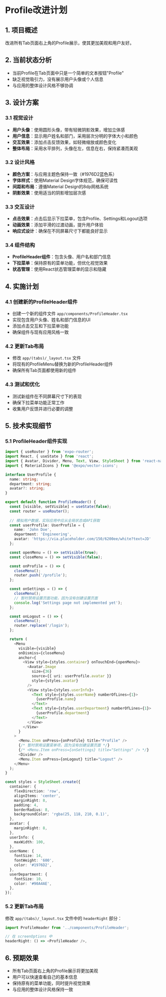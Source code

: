 # Profile改进计划

## 1. 项目概述
改进所有Tab页面右上角的Profile展示，使其更加美观和用户友好。

## 2. 当前状态分析
- 当前Profile在Tab页面中只是一个简单的文本按钮"Profile"
- 缺乏视觉吸引力，没有展示用户头像或个人信息
- 与应用的整体设计风格不够协调

## 3. 设计方案
### 3.1 视觉设计
- **用户头像**：使用圆形头像，带有轻微阴影效果，增加立体感
- **用户信息**：显示用户姓名和部门，采用层次分明的字体大小和颜色
- **交互效果**：添加点击反馈效果，如轻微缩放或颜色变化
- **整体布局**：采用水平排列，头像在左，信息在右，保持紧凑而美观

### 3.2 设计风格
- **颜色方案**：与应用主题色保持一致（#1976D2蓝色系）
- **字体样式**：使用Material Design字体规范，确保可读性
- **间距和布局**：遵循Material Design的8dp网格系统
- **阴影效果**：使用适当的阴影增加层次感

### 3.3 交互设计
- **点击效果**：点击后显示下拉菜单，包含Profile、Settings和Logout选项
- **动画效果**：添加平滑的过渡动画，提升用户体验
- **响应式设计**：确保在不同屏幕尺寸下都能良好显示

### 3.4 组件结构
- **ProfileHeader组件**：包含头像、用户名和部门信息
- **下拉菜单**：保持原有的菜单功能，但优化视觉效果
- **状态管理**：使用React状态管理菜单的显示和隐藏

## 4. 实施计划
### 4.1 创建新的ProfileHeader组件
- 创建一个新的组件文件 `app/components/ProfileHeader.tsx`
- 实现包含用户头像、姓名和部门信息的UI
- 添加点击交互和下拉菜单功能
- 确保组件与现有应用风格一致

### 4.2 更新Tab布局
- 修改 `app/(tabs)/_layout.tsx` 文件
- 将现有的ProfileMenu替换为新的ProfileHeader组件
- 确保所有Tab页面都使用新的组件

### 4.3 测试和优化
- 测试新组件在不同屏幕尺寸下的表现
- 确保下拉菜单功能正常工作
- 收集用户反馈并进行必要的调整

## 5. 技术实现细节
### 5.1 ProfileHeader组件实现
```typescript
import { useRouter } from 'expo-router';
import React, { useState } from 'react';
import { Avatar, Divider, Menu, Text, View, StyleSheet } from 'react-native';
import { MaterialIcons } from '@expo/vector-icons';

interface UserProfile {
  name: string;
  department: string;
  avatar?: string;
}

export default function ProfileHeader() {
  const [visible, setVisible] = useState(false);
  const router = useRouter();
  
  // 模拟用户数据，实际应用中应从全局状态或API获取
  const userProfile: UserProfile = {
    name: 'John Doe',
    department: 'Engineering',
    avatar: 'https://via.placeholder.com/150/6200ee/white?text=JD'
  };

  const openMenu = () => setVisible(true);
  const closeMenu = () => setVisible(false);

  const onProfile = () => {
    closeMenu();
    router.push('/profile');
  };

  const onSettings = () => {
    closeMenu();
    // 暂时禁用设置页面功能，因为没有创建设置页面
    console.log('Settings page not implemented yet');
  };

  const onLogout = () => {
    closeMenu();
    router.replace('/login');
  };

  return (
    <Menu
      visible={visible}
      onDismiss={closeMenu}
      anchor={
        <View style={styles.container} onTouchEnd={openMenu}>
          <Avatar.Image 
            size={36} 
            source={{ uri: userProfile.avatar }} 
            style={styles.avatar}
          />
          <View style={styles.userInfo}>
            <Text style={styles.userName} numberOfLines={1}>
              {userProfile.name}
            </Text>
            <Text style={styles.userDepartment} numberOfLines={1}>
              {userProfile.department}
            </Text>
          </View>
        </View>
      }
    >
      <Menu.Item onPress={onProfile} title="Profile" />
      {/* 暂时禁用设置菜单项，因为没有创建设置页面 */}
      {/* <Menu.Item onPress={onSettings} title="Settings" /> */}
      <Divider />
      <Menu.Item onPress={onLogout} title="Logout" />
    </Menu>
  );
}

const styles = StyleSheet.create({
  container: {
    flexDirection: 'row',
    alignItems: 'center',
    marginRight: 8,
    padding: 4,
    borderRadius: 8,
    backgroundColor: 'rgba(25, 118, 210, 0.1)',
  },
  avatar: {
    marginRight: 8,
  },
  userInfo: {
    maxWidth: 100,
  },
  userName: {
    fontSize: 14,
    fontWeight: '600',
    color: '#1976D2',
  },
  userDepartment: {
    fontSize: 10,
    color: '#90A4AE',
  },
});
```

### 5.2 更新Tab布局
修改 `app/(tabs)/_layout.tsx` 文件中的 `headerRight` 部分：
```typescript
import ProfileHeader from '../components/ProfileHeader';

// 在 screenOptions 中
headerRight: () => <ProfileHeader />,
```

## 6. 预期效果
- 所有Tab页面右上角的Profile展示将更加美观
- 用户可以快速查看自己的基本信息
- 保持原有的菜单功能，同时提升视觉效果
- 与应用的整体设计风格保持一致